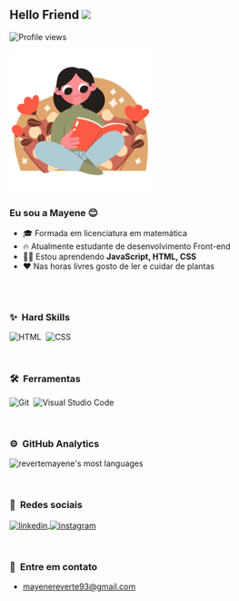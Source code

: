 
<h2 align="left">Hello Friend <img src="https://raw.githubusercontent.com/kaueMarques/kaueMarques/master/hi.gif" width="30px"></h2> 
<p align="left"> <img src="https://komarev.com/ghpvc/?username=revertemayene&color=yellow" alt="Profile views" /> </p>

<p aligth="left">
<img width="250em"src="./image/lendo-um-livro.png">
</p>

###  Eu sou a Mayene 😊
- 🎓 Formada em licenciatura em matemática
- 🔥 Atualmente estudante de desenvolvimento Front-end 
- 👩‍🎓 Estou aprendendo **JavaScript, HTML, CSS**
- ❤️ Nas horas livres gosto de ler e cuidar de plantas

<br><br>

### ✨ &nbsp;Hard Skills
![HTML](https://img.shields.io/badge/-HTML-36393F?style=flat&logo=HTML5)&nbsp;
![CSS](https://img.shields.io/badge/-CSS-36393F?style=flat&logo=CSS3&logoColor=1572B6)&nbsp;

<br>

### 🛠️ &nbsp;Ferramentas
![Git](https://img.shields.io/badge/-Git-36393F?style=flat&logo=git)&nbsp;
![Visual Studio Code](https://img.shields.io/badge/-Visual%20Studio%20Code-36393F?style=flat&logo=visual-studio-code&logoColor=007ACC)&nbsp;

<br>

### ⚙️ &nbsp;GitHub Analytics
<p align="left">
<img width="300em" src="https://github-readme-stats.vercel.app/api/top-langs/?username=revertemayene&layout=compact&theme=slateorange" alt="revertemayene's most languages"/>
</p>

<br>

### 📱 &nbsp;Redes sociais 

<p align="left">

<a href="https://linkedin.com/in/mayenereverte" target="_blank">
  <img align="center" src="https://img.shields.io/badge/-mayenereverte-36393F?style=flat&logo=linkedin" alt="linkedin"/>
</a>
<a href="https://instagram.com/mayenereverte" target="_blank">
 <img align="center" src="https://img.shields.io/badge/-mayenereverte-36393F?style=flat&logo=instagram" alt="instagram"/>
</a>

</p>

<br>

### 📩 &nbsp;Entre em contato

- mayenereverte93@gmail.com